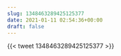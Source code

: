 ```yaml
---
slug: 1348463289425125377
date: 2021-01-11 02:54:36+00:00
draft: false
---
```


{{< tweet 1348463289425125377 >}}
